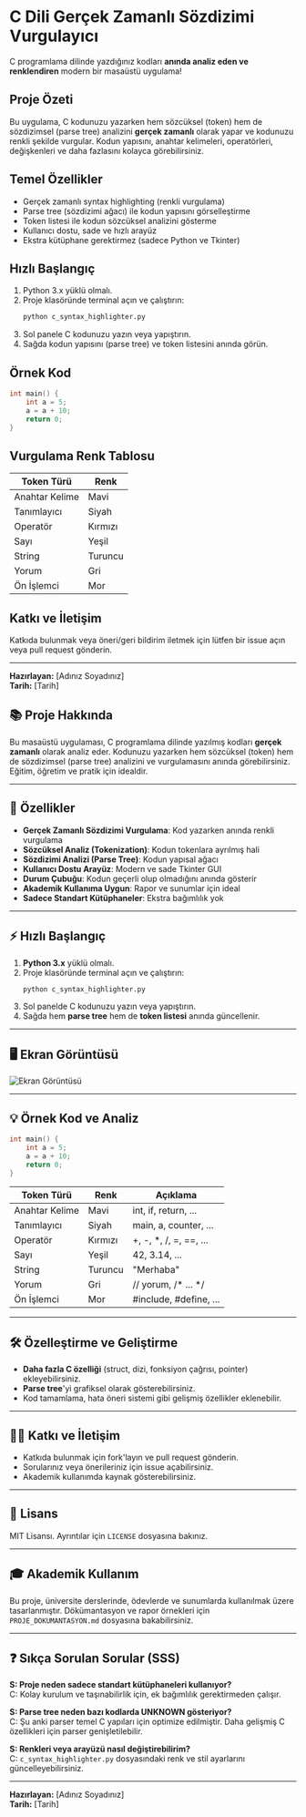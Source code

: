 # C Dili Gerçek Zamanlı Sözdizimi Vurgulayıcı

C programlama dilinde yazdığınız kodları **anında analiz eden ve renklendiren** modern bir masaüstü uygulama!

## Proje Özeti
Bu uygulama, C kodunuzu yazarken hem sözcüksel (token) hem de sözdizimsel (parse tree) analizini **gerçek zamanlı** olarak yapar ve kodunuzu renkli şekilde vurgular. Kodun yapısını, anahtar kelimeleri, operatörleri, değişkenleri ve daha fazlasını kolayca görebilirsiniz.

## Temel Özellikler
- Gerçek zamanlı syntax highlighting (renkli vurgulama)
- Parse tree (sözdizimi ağacı) ile kodun yapısını görselleştirme
- Token listesi ile kodun sözcüksel analizini gösterme
- Kullanıcı dostu, sade ve hızlı arayüz
- Ekstra kütüphane gerektirmez (sadece Python ve Tkinter)

## Hızlı Başlangıç
1. Python 3.x yüklü olmalı.
2. Proje klasöründe terminal açın ve çalıştırın:
   ```bash
   python c_syntax_highlighter.py
   ```
3. Sol panele C kodunuzu yazın veya yapıştırın.
4. Sağda kodun yapısını (parse tree) ve token listesini anında görün.

## Örnek Kod
```c
int main() {
    int a = 5;
    a = a + 10;
    return 0;
}
```

## Vurgulama Renk Tablosu
| Token Türü         | Renk      |
|--------------------|-----------|
| Anahtar Kelime     | Mavi      |
| Tanımlayıcı        | Siyah     |
| Operatör           | Kırmızı   |
| Sayı               | Yeşil     |
| String             | Turuncu   |
| Yorum              | Gri       |
| Ön İşlemci         | Mor       |

## Katkı ve İletişim
Katkıda bulunmak veya öneri/geri bildirim iletmek için lütfen bir issue açın veya pull request gönderin.

---
**Hazırlayan:** [Adınız Soyadınız]  
**Tarih:** [Tarih]

## 📚 Proje Hakkında
Bu masaüstü uygulaması, C programlama dilinde yazılmış kodları **gerçek zamanlı** olarak analiz eder. Kodunuzu yazarken hem sözcüksel (token) hem de sözdizimsel (parse tree) analizini ve vurgulamasını anında görebilirsiniz. Eğitim, öğretim ve pratik için idealdir.

---

## 🎯 Özellikler
- **Gerçek Zamanlı Sözdizimi Vurgulama**: Kod yazarken anında renkli vurgulama
- **Sözcüksel Analiz (Tokenization)**: Kodun tokenlara ayrılmış hali
- **Sözdizimi Analizi (Parse Tree)**: Kodun yapısal ağacı
- **Kullanıcı Dostu Arayüz**: Modern ve sade Tkinter GUI
- **Durum Çubuğu**: Kodun geçerli olup olmadığını anında gösterir
- **Akademik Kullanıma Uygun**: Rapor ve sunumlar için ideal
- **Sadece Standart Kütüphaneler**: Ekstra bağımlılık yok

---

## ⚡️ Hızlı Başlangıç
1. **Python 3.x** yüklü olmalı.
2. Proje klasöründe terminal açın ve çalıştırın:
   ```bash
   python c_syntax_highlighter.py
   ```
3. Sol panelde C kodunuzu yazın veya yapıştırın.
4. Sağda hem **parse tree** hem de **token listesi** anında güncellenir.

---

## 🖥️ Ekran Görüntüsü
![Ekran Görüntüsü](docs/screenshot.png)

---

## 💡 Örnek Kod ve Analiz
```c
int main() {
    int a = 5;
    a = a + 10;
    return 0;
}
```

| Token Türü         | Renk      | Açıklama                       |
|--------------------|-----------|--------------------------------|
| Anahtar Kelime     | Mavi      | int, if, return, ...           |
| Tanımlayıcı        | Siyah     | main, a, counter, ...          |
| Operatör           | Kırmızı   | +, -, *, /, =, ==, ...         |
| Sayı               | Yeşil     | 42, 3.14, ...                  |
| String             | Turuncu   | "Merhaba"                      |
| Yorum              | Gri       | // yorum, /* ... */            |
| Ön İşlemci         | Mor       | #include, #define, ...         |

---

## 🛠️ Özelleştirme ve Geliştirme
- **Daha fazla C özelliği** (struct, dizi, fonksiyon çağrısı, pointer) ekleyebilirsiniz.
- **Parse tree**'yi grafiksel olarak gösterebilirsiniz.
- Kod tamamlama, hata öneri sistemi gibi gelişmiş özellikler eklenebilir.

---

## 👩‍💻 Katkı ve İletişim
- Katkıda bulunmak için fork'layın ve pull request gönderin.
- Sorularınız veya önerileriniz için issue açabilirsiniz.
- Akademik kullanımda kaynak gösterebilirsiniz.

---

## 📄 Lisans
MIT Lisansı. Ayrıntılar için `LICENSE` dosyasına bakınız.

---

## 🎓 Akademik Kullanım
Bu proje, üniversite derslerinde, ödevlerde ve sunumlarda kullanılmak üzere tasarlanmıştır. Dökümantasyon ve rapor örnekleri için `PROJE_DOKUMANTASYON.md` dosyasına bakabilirsiniz.

---

## ❓ Sıkça Sorulan Sorular (SSS)

**S: Proje neden sadece standart kütüphaneleri kullanıyor?**  
C: Kolay kurulum ve taşınabilirlik için, ek bağımlılık gerektirmeden çalışır.

**S: Parse tree neden bazı kodlarda UNKNOWN gösteriyor?**  
C: Şu anki parser temel C yapıları için optimize edilmiştir. Daha gelişmiş C özellikleri için parser genişletilebilir.

**S: Renkleri veya arayüzü nasıl değiştirebilirim?**  
C: `c_syntax_highlighter.py` dosyasındaki renk ve stil ayarlarını güncelleyebilirsiniz.

---

**Hazırlayan:** [Adınız Soyadınız]  
**Tarih:** [Tarih] 